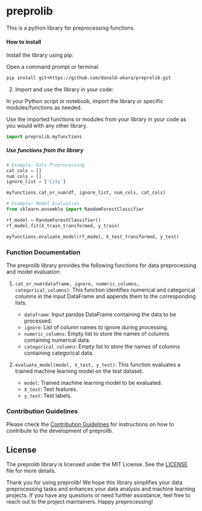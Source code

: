 # preprolib

This is a python library for preprocessing functions.

#### How to install

Install the library using pip:

Open a command prompt or terminal.

```bash
pip install git+https://github.com/donald-okara/preprolib.git
```

2. Import and use the library in your code:

In your Python script or notebook, import the library or specific modules/functions as needed.

Use the imported functions or modules from your library in your code as you would with any other library.

```python
import preprolib.myfunctions
```

##### Use functions from the library

```python
# Example: Data Preprocessing
cat_cols = []
num_cols = []
ignore_list = ['City']

myfunctions.cat_or_num(df, ignore_list, num_cols, cat_cols)
```

```python
# Example: Model Evaluation
from sklearn.ensemble import RandomForestClassifier

rf_model = RandomForestClassifier()
rf_model.fit(X_train_transformed, y_train)

myfunctions.evaluate_model(rf_model, X_test_transformed, y_test)
```

### Function Documentation

The preprolib library provides the following functions for data preprocessing and model evaluation:

1. `cat_or_num(dataframe, ignore, numeric_columns, categorical_columns)`: This function identifies numerical and categorical columns in the input DataFrame and appends them to the corresponding lists.

   - `dataframe`: Input pandas DataFrame containing the data to be processed.
   - `ignore`: List of column names to ignore during processing.
   - `numeric_columns`: Empty list to store the names of columns containing numerical data.
   - `categorical_columns`: Empty list to store the names of columns containing categorical data.

2. `evaluate_model(model, X_test, y_test)`: This function evaluates a trained machine learning model on the test dataset.

   - `model`: Trained machine learning model to be evaluated.
   - `X_test`: Test features.
   - `y_test`: Test labels.


### Contribution Guidelines

Please check the [Contribution Guidelines](Guidelines.md) for instructions on how to contribute to the development of preprolib.

## License

The preprolib library is licensed under the MIT License. See the [LICENSE](LICENSE) file for more details.

Thank you for using preprolib! We hope this library simplifies your data preprocessing tasks and enhances your data analysis and machine learning projects. If you have any questions or need further assistance, feel free to reach out to the project maintainers. Happy preprocessing!
